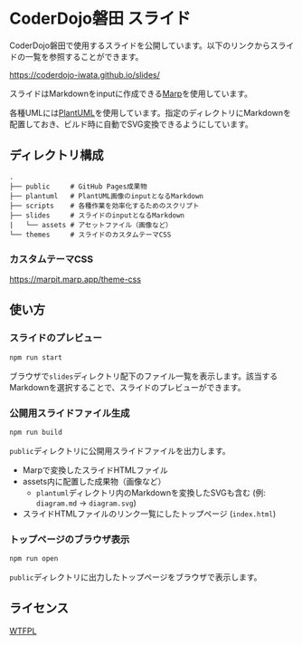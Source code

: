 # CoderDojo磐田 スライド

CoderDojo磐田で使用するスライドを公開しています。以下のリンクからスライドの一覧を参照することができます。

https://coderdojo-iwata.github.io/slides/

スライドはMarkdownをinputに作成できる[Marp](https://marp.app/)を使用しています。

各種UMLには[PlantUML](https://plantuml.com/)を使用しています。指定のディレクトリにMarkdownを配置しておき、ビルド時に自動でSVG変換できるようにしています。

## ディレクトリ構成

```
.
├── public     # GitHub Pages成果物
├── plantuml   # PlantUML画像のinputとなるMarkdown
├── scripts    # 各種作業を効率化するためのスクリプト
├── slides     # スライドのinputとなるMarkdown
|   └── assets # アセットファイル（画像など）
└── themes     # スライドのカスタムテーマCSS
```

### カスタムテーマCSS

https://marpit.marp.app/theme-css

## 使い方

### スライドのプレビュー

```sh
npm run start
```

ブラウザで`slides`ディレクトリ配下のファイル一覧を表示します。該当するMarkdownを選択することで、スライドのプレビューができます。
 

### 公開用スライドファイル生成

```sh
npm run build
```

`public`ディレクトリに公開用スライドファイルを出力します。

- Marpで変換したスライドHTMLファイル
- assets内に配置した成果物（画像など）
  - `plantuml`ディレクトリ内のMarkdownを変換したSVGも含む (例: `diagram.md` -> `diagram.svg`)
- スライドHTMLファイルのリンク一覧にしたトップページ (`index.html`)

### トップページのブラウザ表示

```sh
npm run open
```

`public`ディレクトリに出力したトップページをブラウザで表示します。

## ライセンス

[WTFPL](/LICENSE)
